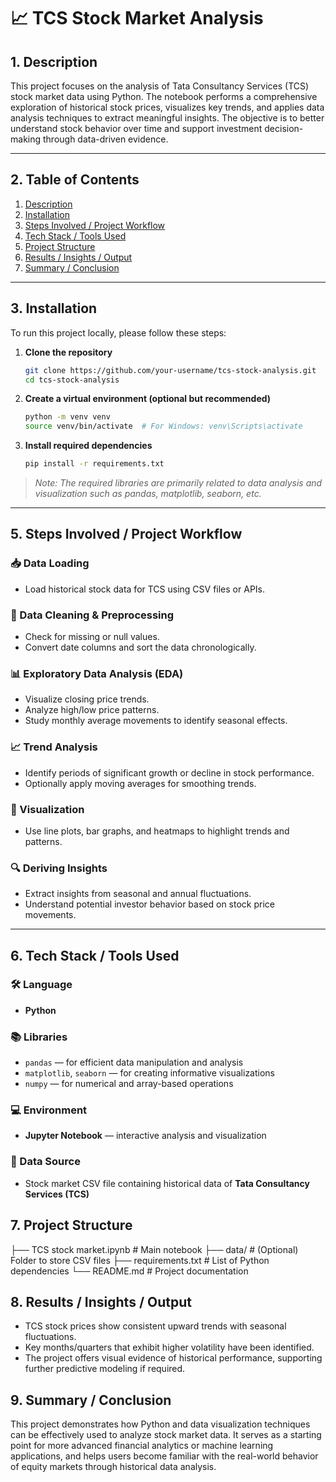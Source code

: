 # 📈 TCS Stock Market Analysis

## 1. Description

This project focuses on the analysis of Tata Consultancy Services (TCS) stock market data using Python. The notebook performs a comprehensive exploration of historical stock prices, visualizes key trends, and applies data analysis techniques to extract meaningful insights. The objective is to better understand stock behavior over time and support investment decision-making through data-driven evidence.

---

## 2. Table of Contents

1. [Description](#1-description)  
2. [Installation](#3-installation)    
3. [Steps Involved / Project Workflow](#5-steps-involved--project-workflow)  
4. [Tech Stack / Tools Used](#6-tech-stack--tools-used)  
5. [Project Structure](#7-project-structure)  
6. [Results / Insights / Output](#8-results--insights--output)  
7. [Summary / Conclusion](#9-summary--conclusion)

---

## 3. Installation

To run this project locally, please follow these steps:

1. **Clone the repository**  
    ```bash
    git clone https://github.com/your-username/tcs-stock-analysis.git
    cd tcs-stock-analysis
    ```

2. **Create a virtual environment (optional but recommended)**  
    ```bash
    python -m venv venv
    source venv/bin/activate  # For Windows: venv\Scripts\activate
    ```

3. **Install required dependencies**  
    ```bash
    pip install -r requirements.txt
    ```

> *Note: The required libraries are primarily related to data analysis and visualization such as pandas, matplotlib, seaborn, etc.*

---


## 5. Steps Involved / Project Workflow

### 📥 Data Loading
- Load historical stock data for TCS using CSV files or APIs.

### 🧹 Data Cleaning & Preprocessing
- Check for missing or null values.
- Convert date columns and sort the data chronologically.

### 📊 Exploratory Data Analysis (EDA)
- Visualize closing price trends.
- Analyze high/low price patterns.
- Study monthly average movements to identify seasonal effects.

### 📈 Trend Analysis
- Identify periods of significant growth or decline in stock performance.
- Optionally apply moving averages for smoothing trends.

### 📌 Visualization
- Use line plots, bar graphs, and heatmaps to highlight trends and patterns.

### 🔍 Deriving Insights
- Extract insights from seasonal and annual fluctuations.
- Understand potential investor behavior based on stock price movements.

---

## 6. Tech Stack / Tools Used

### 🛠️ Language
- **Python**

### 📚 Libraries
- `pandas` — for efficient data manipulation and analysis  
- `matplotlib`, `seaborn` — for creating informative visualizations  
- `numpy` — for numerical and array-based operations

### 💻 Environment
- **Jupyter Notebook** — interactive analysis and visualization

### 📂 Data Source
- Stock market CSV file containing historical data of **Tata Consultancy Services (TCS)**

## 7. Project Structure
├── TCS stock market.ipynb     # Main notebook
├── data/                      # (Optional) Folder to store CSV files
├── requirements.txt           # List of Python dependencies
└── README.md                  # Project documentation


## 8. Results / Insights / Output

- TCS stock prices show consistent upward trends with seasonal fluctuations.
- Key months/quarters that exhibit higher volatility have been identified.
- The project offers visual evidence of historical performance, supporting further predictive modeling if required.

## 9. Summary / Conclusion

This project demonstrates how Python and data visualization techniques can be effectively used to analyze stock market data. It serves as a starting point for more advanced financial analytics or machine learning applications, and helps users become familiar with the real-world behavior of equity markets through historical data analysis.

